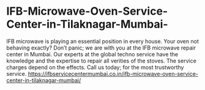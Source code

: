 # IFB-Microwave-Oven-Service-Center-in-Tilaknagar-Mumbai-
 IFB microwave is playing an essential position in every house. Your oven not behaving exactly? Don’t panic; we are with you at the IFB microwave repair center in Mumbai. Our experts at the global techno service have the knowledge and the expertise to repair all verities of the stoves. The service charges depend on the effects. Call us today; for the most trustworthy service. https://ifbservicecentermumbai.co.in/ifb-microwave-oven-service-center-in-tilaknagar-mumbai/
